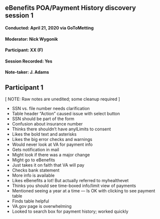## eBenefits POA/Payment History discovery session 1
#### Conducted: April 21, 2020 via GoToMetting
#### Moderator: Nick Wygonik
#### Participant: XX (F)
#### Session Recorded: Yes
#### Note-taker: J. Adams
## Participant 1

[ NOTE: Raw notes are unedited; some cleanup required ]

- SSN vs. file number needs clarification
- Table header “Action” caused issue with select button
- SSN should be part of the form
- Confusion about insurance number
- Thinks there shouldn’t have anylLimits to consent
- Likes the bold text and asterisks
- Likes the big error checks and warnings
- Would never look at VA for payment info
- Gets notification in mail
- Might look if there was a major change
- Might go to eBenefits
- Just takes it on faith that VA will pay
- Checks bank statement
- More info is available
- Likes eBenefits a lot! But actually referred to myhealthevet
- Thinks you should see time-boxed info/limit view of payments
- Mentioned seeing a year at a time
— Is OK with clicking to see payment table
- Finds table helpful
- VA.gov page is overwhelming
- Looked to search box for payment history; worked quickly
